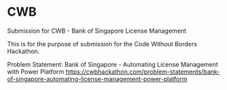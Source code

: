 # CWB
Submission for CWB - Bank of Singapore License Management

This is for the purpose of submission for the Code Without Borders Hackathon.

Problem Statement: Bank of Singapore - Automating License Management with Power Platform
https://cwbhackathon.com/problem-statements/bank-of-singapore-automating-license-management-power-platform
